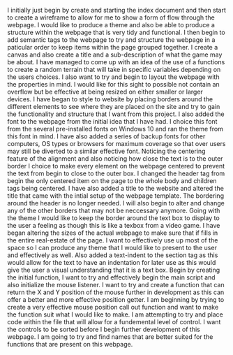 I initially just begin by create and starting the index document and then start to create a wireframe to allow for me to show a form of flow through the webpage. I would like to produce a theme and also be able to produce a structure within the webpage that is very tidy and functional.
I then begin to add semantic tags to the webpage to try and structure the webpage in a paticular order to keep items within the page grouped together. I create a canvas and also create a title and a sub-description of what the game may be about. I have managed to come up with an idea of the use of a functions to create a random terrain that will take in specific variables depending on the users choices.
I also want to try and begin to layout the webpage with the properties in mind. I would like for this sight to possible not contain an overflow but be effective at being resized on either smaller or larger devices.
I have began to style to website by placing borders around the different elements to see where they are placed on the site and try to gain the functionality and structure that I want from this project. I also added the font to the webpage from the initial idea that I have had. I choice this font from the several pre-installed fonts on Windows 10 and ran the theme from this font in mind. I have also added a series of backup fonts for other computers, OS types or browsers for maximum coverage so that over users may still be diverted to a similar effective font.
Noticing the centering feature of the alignment and also noticing how close the text is to the outer border I choice to make every element on the webpage centered to prevent the text from begin to close to the outer box. I changed the header tag from begin the only centered item on the page to the whole body and children tags being centered.
I have also added a title to the website and altered the title that came with the intial setup of the webpage template.
The bordering around the header is no longer needed. I will also begin to alter and change any of the other borders that may not be neccessary anymore. Going with the theme I would like to keep the border around the text box to display to the user a feeling as though this is like a texbox from a video game.
I have began altering the sizes of the actual webpage to make sure that if fills in the entire real-estate of the page. I want to effectively use up most of the space so I can produce any theme that I would like to present to the user and effectively as well.
Also added a text-indent to the section tag as this would allow for the text to have an indentation for later use as this would give the user a visual understanding that it is a text box.
Begin by creating the initial function, I want to try and effectively begin the main script and also initialize the mouse listener. I want to try and create a function that can return the X and Y position of the mouse further in development as this can offer a better and more effective position getter.
I am beginning by trying to create a very effective mouse position call out function and want to make the function suit what I would like to make.
I am attempting to try and place code within the file that will allow for a fundemental level of control. I want the controls to be sorted before I begin further development of this webpage. I am going to try and find names that are better suited for the functions that are present on this webpage.